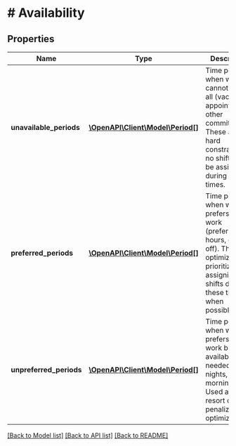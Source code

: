 # # Availability

## Properties

Name | Type | Description | Notes
------------ | ------------- | ------------- | -------------
**unavailable_periods** | [**\OpenAPI\Client\Model\Period[]**](Period.md) | Time periods when worker cannot work at all (vacation, appointments, other commitments). These are hard constraints - no shifts will be assigned during these times. | [optional]
**preferred_periods** | [**\OpenAPI\Client\Model\Period[]**](Period.md) | Time periods when worker prefers to work (preferred hours, days off). The optimizer will prioritize assigning shifts during these times when possible. | [optional]
**unpreferred_periods** | [**\OpenAPI\Client\Model\Period[]**](Period.md) | Time periods when worker prefers not to work but is available if needed (late nights, early mornings). Used as last resort or penalized in optimization. | [optional]

[[Back to Model list]](../../README.md#models) [[Back to API list]](../../README.md#endpoints) [[Back to README]](../../README.md)
